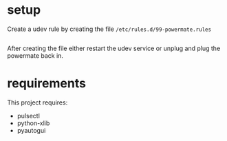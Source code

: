 setup
=====

Create a udev rule by creating the file ```/etc/rules.d/99-powermate.rules```
```ACTION=="add", ENV{ID_USB_DRIVER}=="powermate", SYMLINK+="input/powermate", MODE="0666"
```

After creating the file either restart the udev service or unplug and plug the powermate back in.

requirements
=====

This project requires:
   + pulsectl
   + python-xlib
   + pyautogui
